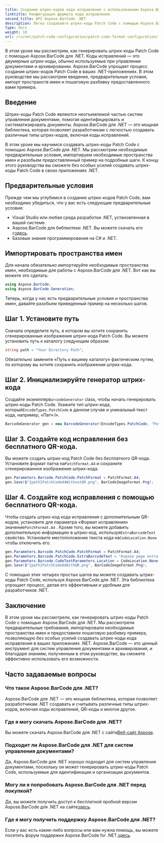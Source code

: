 ```yaml
---
title: Создание штрих-кодов кода исправления с использованием Aspose.BarCode для .NET
linktitle: Конфигурация формата кода исправления
second_title: API Aspose.BarCode .NET
description: Легко создавайте штрих-коды Patch Code с помощью Aspose.BarCode для .NET. Узнайте, как создать штрих-коды Patch Code и улучшить свою систему управления документами. Загрузите библиотеку прямо сейчас!
type: docs
weight: 10
url: /ru/net/patch-code-configuration/patch-code-format-configuration/
---
```


В этом уроке мы рассмотрим, как генерировать штрих-коды Patch Code с помощью Aspose.BarCode для .NET. Коды исправлений — это двумерные штрих-коды, обычно используемые при управлении документами и архивировании. Aspose.BarCode упрощает процесс создания штрих-кодов Patch Code в ваших .NET-приложениях. В этом руководстве мы рассмотрим введение, предварительные условия, импорт пространств имен и пошаговую разбивку предоставленного вами примера.

## Введение

Штрих-коды Patch Code являются неотъемлемой частью систем управления документами, помогая идентифицировать и систематизировать документы. Aspose.BarCode для .NET — это мощная библиотека, которая позволяет разработчикам с легкостью создавать различные типы штрих-кодов, включая коды исправлений.

В этом уроке мы научимся создавать штрих-коды Patch Code с помощью Aspose.BarCode для .NET. Мы рассмотрим необходимые предварительные условия, импортируем необходимые пространства имен и разобьем предоставленный пример на подробные шаги. К концу этого руководства вы сможете без особых усилий создавать штрих-коды Patch Code в своих приложениях .NET.

## Предварительные условия

Прежде чем мы углубимся в создание штрих-кодов Patch Code, вам необходимо убедиться, что у вас есть следующие предварительные условия:

- Visual Studio или любая среда разработки .NET, установленная в вашей системе.
-  Aspose.BarCode для библиотеки .NET. Вы можете скачать его с[здесь](https://releases.aspose.com/barcode/net/).
- Базовые знания программирования на C# и .NET.

## Импортировать пространства имен

Для начала обязательно импортируйте необходимые пространства имен, необходимые для работы с Aspose.BarCode для .NET. Вот как вы можете это сделать:

```csharp
using Aspose.BarCode;
using Aspose.BarCode.Generation;
```

Теперь, когда у нас есть предварительные условия и пространства имен, давайте разобьем приведенный пример на несколько шагов.

## Шаг 1. Установите путь

Сначала определите путь, в котором вы хотите сохранить сгенерированные изображения штрих-кода Patch Code. Вы можете установить путь к каталогу следующим образом:

```csharp
string path = "Your Directory Path";
```

Обязательно замените «Путь к вашему каталогу» фактическим путем, по которому вы хотите сохранить изображения штрих-кода.

## Шаг 2. Инициализируйте генератор штрих-кода

 Создайте экземпляр`BarcodeGenerator` class, чтобы начать генерировать штрих-коды Patch Code. Укажите тип штрих-кода, который`EncodeTypes.PatchCode` в данном случае и уникальный текст кода, например, «Патч I».

```csharp
BarcodeGenerator gen = new BarcodeGenerator(EncodeTypes.PatchCode, "Patch I");
```

## Шаг 3. Создайте код исправления без бесплатного QR-кода.

 Вы можете создать штрих-код Patch Code без бесплатного QR-кода. Установите формат патча на`PatchFormat.A4` и сохраните сгенерированное изображение штрих-кода.

```csharp
gen.Parameters.Barcode.PatchCode.PatchFormat = PatchFormat.A4;
gen.Save($"{path}PatchCodeA4WithoutQR.png", BarCodeImageFormat.Png);
```

## Шаг 4. Создайте код исправления с помощью бесплатного QR-кода.

 Чтобы создать штрих-код кода исправления с дополнительным QR-кодом, установите для параметра «Формат исправления» значение`PatchFormat.A4` . Кроме того, вы можете добавить дополнительную информацию в штрих-код, используя`ExtraBarcodeText` свойство. Установите местоположение текста кода на`CodeLocation.None` чтобы отключить его.

```csharp
gen.Parameters.Barcode.PatchCode.PatchFormat = PatchFormat.A4;
gen.Parameters.Barcode.PatchCode.ExtraBarcodeText = "Aspose page extra info";
gen.Parameters.Barcode.CodeTextParameters.Location = CodeLocation.None;
gen.Save($"{path}PatchCodeA4WithQR.png", BarCodeImageFormat.Png);
```

С помощью этих четырех простых шагов вы можете создавать штрих-коды Patch Code, используя Aspose.BarCode для .NET. Эта библиотека упрощает процесс, делая его эффективным и удобным для разработчиков .NET.

## Заключение

В этом уроке мы рассмотрели, как генерировать штрих-коды Patch Code с помощью Aspose.BarCode для .NET. Мы рассмотрели предварительные требования, импортировали необходимые пространства имен и предоставили пошаговую разбивку примера, позволяющую без особых усилий создавать штрих-коды кода исправления в ваших приложениях .NET. Aspose.BarCode — это ценный инструмент для систем управления документами и архивирования, и благодаря знаниям, полученным в этом руководстве, вы сможете эффективно использовать его возможности.

## Часто задаваемые вопросы

### Что такое Aspose.BarCode для .NET?
Aspose.BarCode для .NET — это мощная библиотека, которая позволяет разработчикам .NET создавать и считывать различные типы штрих-кодов, включая коды исправлений, QR-коды и многое другое.

### Где я могу скачать Aspose.BarCode для .NET?
 Вы можете скачать Aspose.BarCode для .NET с сайта[Веб-сайт Aspose](https://releases.aspose.com/barcode/net/).

### Подходит ли Aspose.BarCode для .NET для систем управления документами?
Да, Aspose.BarCode для .NET хорошо подходит для систем управления документами, поскольку он может генерировать штрих-коды Patch Code, используемые для идентификации и организации документов.

### Могу ли я попробовать Aspose.BarCode для .NET перед покупкой?
 Да, вы можете получить доступ к бесплатной пробной версии Aspose.BarCode для .NET на сайте[здесь](https://releases.aspose.com/).

### Где я могу получить поддержку Aspose.BarCode для .NET?
 Если у вас есть какие-либо вопросы или вам нужна помощь, вы можете посетить форум поддержки Aspose.BarCode for .NET.[здесь](https://forum.aspose.com/c/barcode/13).
